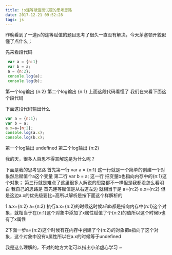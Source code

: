 ```yaml
---
title: js连等赋值面试题的思考思路
date: 2017-12-21 09:52:28
tags: js
---
```


昨晚看到了一道js的连等赋值的题目思考了很久一直没有解决，今天茅塞顿开貌似懂了点什么；

先来看段代码

```js
 var a = {n:1}
 var b = a;
 a = {n:2};
 console.log(a);
 console.log(b);
```
第一个log输出 {n:2}
第二个log输出 {n:1}
上面这段代码看懂了 我们在来看下面这个段代码
<!-- more -->
下面这段代码输出什么

```js
var a = {n:1};
var b = a;
a.x=a={n:2};
console.log(a.x);
console.log(b.x);
```
第一个log输出 undefined
第二个log输出 {n:2}

我的天，很多人百思不得其解这是为什么呢？ 

下面是我的思考思路
首先第一行 var a = {n:1} 这一行就是一个简单的创建一个对象然后赋值个a这个变量
第二行 var b = a; 这一行 把变量b也指向内存中的{n:1}这个对象；
第三行就是难点了这里很多人解说的思路都不一样但是我都没怎么看明白 我自己的思路是 首先连等赋值是从右道左边
就相当于是 a={n:2} a.x={n:2} 但是这边a.x的优先级要比=高所以解析是按下面这个样解析的

1 a.x={n:2} a={n:2} 执行a.x={n:2}的时候这时候a和b都是指向内存中{n:1}这个对象，就相当于在{n:1}这个对象中添加了x属性赋值了个{n:2}的值所以这个时候b也有了x属性

2下面一步a={n:2}这个时候有在内存中创建了个{n:2}的对象把a指向了这个对象，这个对象中没有x属性所以在a.x的时候等于undefined

我是这么理解的，不对的地方大佬可以指出小弟虚心学习 ~


